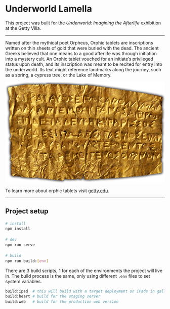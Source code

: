 # Underworld Lamella

This project was built for the *Underworld: Imagining the Afterlife* exhibition at the Getty Villa.

---
Named after the mythical poet Orpheus, Orphic tablets are inscriptions written on thin sheets of gold that were buried with the dead. The ancient Greeks believed that one means to a good afterlife was through initiation into a mystery cult. An Orphic tablet vouched for an initiate’s privileged status upon death, and its inscription was meant to be recited for entry into the underworld. Its text might reference landmarks along the journey, such as a spring, a cypress tree, or the Lake of Memory.

![Orphic Lamella](public/assets/gm_new.png)

To learn more about orphic tablets visit [getty.edu](http://www.getty.edu/art/collection/objects/7194/unknown-maker-lamella-orphica-greek-second-half-of-4th-century-bc/).

---


## Project setup
```bash
# install
npm install

# dev
npm run serve

# build
npm run build:[env]
```

There are 3 build scripts, 1 for each of the environments the project will live in. The build process is the same, only using different `.env` files to set system variables.
```bash
build:ipad  # this will build with a target deployment on iPads in gallery
build:heart # build for the staging server
build:web   # build for the production web version
```


